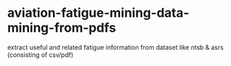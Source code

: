 # aviation-fatigue-mining-data-mining-from-pdfs
extract useful and related fatigue information from dataset like ntsb &amp; asrs (consisting of csv/pdf)
